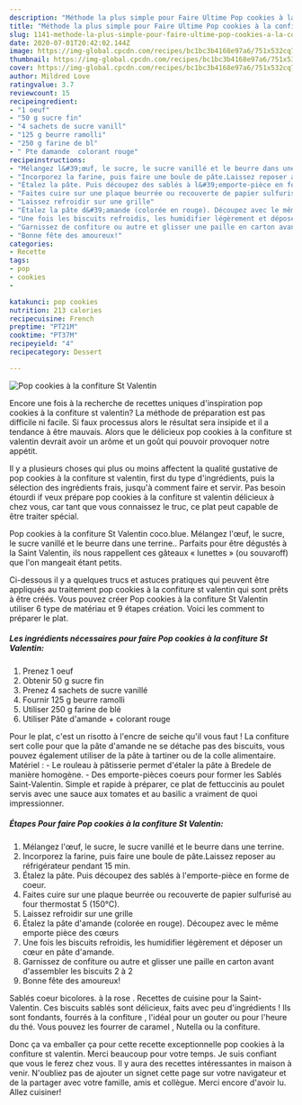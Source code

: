 ```yaml
---
description: "Méthode la plus simple pour Faire Ultime Pop cookies à la confiture St Valentin"
title: "Méthode la plus simple pour Faire Ultime Pop cookies à la confiture St Valentin"
slug: 1141-methode-la-plus-simple-pour-faire-ultime-pop-cookies-a-la-confiture-st-valentin
date: 2020-07-01T20:42:02.144Z
image: https://img-global.cpcdn.com/recipes/bc1bc3b4168e97a6/751x532cq70/pop-cookies-a-la-confiture-st-valentin-photo-principale-de-la-recette.jpg
thumbnail: https://img-global.cpcdn.com/recipes/bc1bc3b4168e97a6/751x532cq70/pop-cookies-a-la-confiture-st-valentin-photo-principale-de-la-recette.jpg
cover: https://img-global.cpcdn.com/recipes/bc1bc3b4168e97a6/751x532cq70/pop-cookies-a-la-confiture-st-valentin-photo-principale-de-la-recette.jpg
author: Mildred Love
ratingvalue: 3.7
reviewcount: 15
recipeingredient:
- "1 oeuf"
- "50 g sucre fin"
- "4 sachets de sucre vanill"
- "125 g beurre ramolli"
- "250 g farine de bl"
- " Pte damande  colorant rouge"
recipeinstructions:
- "Mélangez l&#39;œuf, le sucre, le sucre vanillé et le beurre dans une terrine."
- "Incorporez la farine, puis faire une boule de pâte.Laissez reposer au réfrigérateur pendant 15 min."
- "Étalez la pâte. Puis découpez des sablés à l&#39;emporte-pièce en forme de coeur."
- "Faites cuire sur une plaque beurrée ou recouverte de papier sulfurisé au four thermostat 5 (150°C)."
- "Laissez refroidir sur une grille"
- "Étalez la pâte d&#39;amande (colorée en rouge). Découpez avec le même emporte pièce des cœurs"
- "Une fois les biscuits refroidis, les humidifier légèrement et déposer un cœur en pâte d&#39;amande."
- "Garnissez de confiture ou autre et glisser une paille en carton avant d&#39;assembler les biscuits 2 à 2"
- "Bonne fête des amoureux!"
categories:
- Recette
tags:
- pop
- cookies
- 

katakunci: pop cookies  
nutrition: 213 calories
recipecuisine: French
preptime: "PT21M"
cooktime: "PT37M"
recipeyield: "4"
recipecategory: Dessert

---
```



![Pop cookies à la confiture St Valentin](https://img-global.cpcdn.com/recipes/bc1bc3b4168e97a6/751x532cq70/pop-cookies-a-la-confiture-st-valentin-photo-principale-de-la-recette.jpg)

Encore une fois à la recherche de recettes uniques d'inspiration pop cookies à la confiture st valentin? La méthode de préparation est pas difficile ni facile. Si faux processus alors le résultat sera insipide et il a tendance à être mauvais. Alors que le délicieux pop cookies à la confiture st valentin devrait avoir un arôme et un goût qui pouvoir provoquer notre appétit.

Il y a plusieurs choses qui plus ou moins affectent la qualité gustative de pop cookies à la confiture st valentin, first du type d'ingrédients, puis la sélection des ingrédients frais, jusqu'à comment faire et servir. Pas besoin étourdi if veux prépare pop cookies à la confiture st valentin délicieux à chez vous, car tant que vous connaissez le truc, ce plat peut capable de être traiter spécial.

Pop cookies à la confiture St Valentin coco.blue. Mélangez l&#39;œuf, le sucre, le sucre vanillé et le beurre dans une terrine.. Parfaits pour être dégustés à la Saint Valentin, ils nous rappellent ces gâteaux « lunettes » (ou souvaroff) que l&#39;on mangeait étant petits.


Ci-dessous il y a quelques trucs et astuces pratiques qui peuvent être appliqués au traitement pop cookies à la confiture st valentin qui sont prêts à être créés. Vous pouvez créer Pop cookies à la confiture St Valentin utiliser 6 type de matériau et 9 étapes création. Voici les comment to préparer le plat.

<!--inarticleads1-->

##### Les ingrédients nécessaires pour faire Pop cookies à la confiture St Valentin:

1. Prenez 1 oeuf
1. Obtenir 50 g sucre fin
1. Prenez 4 sachets de sucre vanillé
1. Fournir 125 g beurre ramolli
1. Utiliser 250 g farine de blé
1. Utiliser  Pâte d&#39;amande + colorant rouge


Pour le plat, c&#39;est un risotto à l&#39;encre de seiche qu&#39;il vous faut ! La confiture sert colle pour que la pâte d&#39;amande ne se détache pas des biscuits, vous pouvez également utiliser de la pâte à tartiner ou de la colle alimentaire. Matériel : - Le rouleau à pâtisserie permet d&#39;étaler la pâte à Bredele de manière homogène. - Des emporte-pièces coeurs pour former les Sablés Saint-Valentin. Simple et rapide à préparer, ce plat de fettuccinis au poulet servis avec une sauce aux tomates et au basilic a vraiment de quoi impressionner. 

<!--inarticleads2-->

##### Étapes Pour faire Pop cookies à la confiture St Valentin:

1. Mélangez l&#39;œuf, le sucre, le sucre vanillé et le beurre dans une terrine.
1. Incorporez la farine, puis faire une boule de pâte.Laissez reposer au réfrigérateur pendant 15 min.
1. Étalez la pâte. Puis découpez des sablés à l&#39;emporte-pièce en forme de coeur.
1. Faites cuire sur une plaque beurrée ou recouverte de papier sulfurisé au four thermostat 5 (150°C).
1. Laissez refroidir sur une grille
1. Étalez la pâte d&#39;amande (colorée en rouge). Découpez avec le même emporte pièce des cœurs
1. Une fois les biscuits refroidis, les humidifier légèrement et déposer un cœur en pâte d&#39;amande.
1. Garnissez de confiture ou autre et glisser une paille en carton avant d&#39;assembler les biscuits 2 à 2
1. Bonne fête des amoureux!


Sablés coeur bicolores. à la rose . Recettes de cuisine pour la Saint-Valentin. Ces biscuits sablés sont délicieux, faits avec peu d&#39;ingrédients ! Ils sont fondants, fourrés à la confiture , l&#39;idéal pour un gouter ou pour l&#39;heure du thé. Vous pouvez les fourrer de caramel , Nutella ou la confiture. 


Donc ça va emballer ça pour cette recette exceptionnelle pop cookies à la confiture st valentin. Merci beaucoup pour votre temps. Je suis confiant que vous le ferez chez vous. Il y aura des recettes  intéressantes in maison à venir. N'oubliez pas de ajouter un signet cette page sur votre navigateur et de la partager avec votre famille, amis et collègue. Merci encore d'avoir lu. Allez cuisiner!
